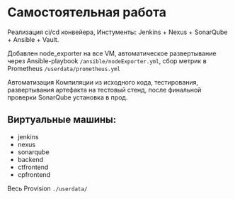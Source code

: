 # Самостоятельная работа
Реализация ci/cd конвейера, Инстументы: Jenkins + Nexus + SonarQube + Ansible + Vault.

Добавлен node_exporter на все VM, автоматическое развертывание через Ansible-playbook `/ansible/nodeExporter.yml`, сбор метрик в Prometheus `/userdata/prometheus.yml`

Автоматизация Компиляции из исходного кода, тестирования, развертывания артефакта на тестовый стенд, после финальной проверки SonarQube установка в прод.

## Виртуальные машины:
- jenkins
- nexus
- sonarqube
- backend
- ctfrontend
- cpfrontend

Весь Provision `./userdata/`